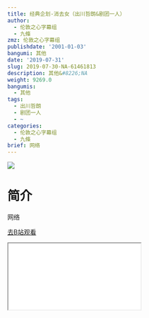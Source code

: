 ```yaml
---
title: 经典企划-消去女（出川哲朗&剧团一人）
author:
  - 伦敦之心字幕组
  - 九條
zmz: 伦敦之心字幕组
publishdate: '2001-01-03'
bangumi: 其他
date: '2019-07-31'
slug: 2019-07-30-NA-61461813
description: 其他&#8226;NA
weight: 9269.0
bangumis:
  - 其他
tags:
  - 出川哲朗
  - 剧团一人
  - ~
categories:
  - 伦敦之心字幕组
  - 九條
brief: 网络
---
```

![](https://raw.githubusercontent.com/tcgriffith/owaraisite/master/static/tmpimg/fdb7afb88cc732138f8e92270d3c69ac158472fe.jpg.480.jpg)
# 简介  
网络  

[去B站观看](https://www.bilibili.com/video/av61461813/)
<div class ="resp-container"><iframe class="testiframe" src="//player.bilibili.com/player.html?aid=61461813"", scrolling="no", allowfullscreen="true" > </iframe></div> 
